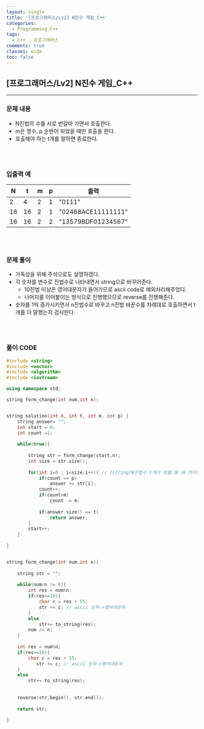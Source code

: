 ```yaml
---
layout: single
title: '[프로그래머스/Lv2] N진수 게임_C++'
categories:
  - Programming_C++
tags:
  - C++ , 프로그래머스
comments: true  
classes: wide
toc: false
---
```


## [프로그래머스/Lv2] N진수 게임_C++
---

### 문제 내용 <br>
- N진법의 수를 서로 번갈아 가면서 호출한다.<br>
- m은 명수, p 순번이 되었을 때만 호출을 한다.<br>
- 호출해야 하는 t개를 말하면 종료한다.

<br>
<br>

### 입출력 예 <br>
|N|t|m|p|출력|
|---|---|---|---|---|
|2|4|2|1|"0111"|
|16|16|2|1|"02468ACE11111111"|
|16|16|2|2|"13579BDF01234567"|


<br>
<br>



### 문제 풀이 <br>
- 가독성을 위해 주석으로도 설명하겠다.<br>
- 각 숫자를 변수로 진법수로 나타내면서 string으로 바꾸어준다.<br>
  - 10진법 이상은 영어대문자가 들어가므로 ascii code로 예외처리해주었다.<br>
  - 나머지를 이어붙이는 방식으로 진행했으므로 reverse를 진행해준다.<br>
- 숫자를 1씩 증가시키면서 n진법수로 바꾸고 n진법 바꾼수를 차례대로 호출하면서 t개를 다 말했는지 검사한다.<br>
  
  
<br>
<br>


### 풀이 CODE <br>
```c++
#include <string>
#include <vector>
#include <algorithm>
#include <iostream>

using namespace std;

string form_change(int num,int n);


string solution(int n, int t, int m, int p) {
    string answer= "";
    int start = 0;
    int count =1;
    
    while(true){
        
        string str = form_change(start,n);
        int size = str.size();
        
        for(int i=0 ; i<size;i++){ // (string)N진법수 t개가 호출 될 때 까지만
            if(count == p)
                answer += str[i];
            count++;
            if(count>m)
                count -= m;
            
            if(answer.size() == t)
                return answer;
        }
        start++;
    }
    
}


string form_change(int num,int n){
    
    string str = "";
    
    while(num/n != 0){
        int res = num%n;
        if(res>=10){
            char c = res + 55;
            str += c; // ascii 숫자->영어대문자            
        }
        else
            str+= to_string(res);
        num /= n;
    }
    
    int res = num%n;
    if(res>=10){
        char c = res + 55;
           str += c; // ascii 숫자->영어대문자            
    } 
    else
        str+= to_string(res);
    
    
    reverse(str.begin(), str.end());
    
    return str;   
        
}
```